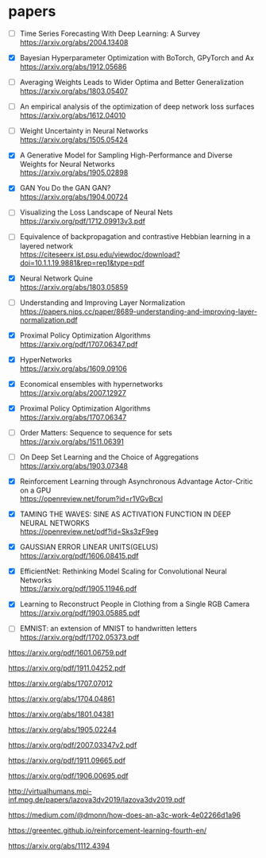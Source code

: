 # papers

- [ ]  Time Series Forecasting With Deep Learning: A Survey \
https://arxiv.org/abs/2004.13408

- [x]  Bayesian Hyperparameter Optimization with BoTorch, GPyTorch and Ax \
https://arxiv.org/abs/1912.05686

- [ ]  Averaging Weights Leads to Wider Optima and Better Generalization \
https://arxiv.org/abs/1803.05407

- [ ]  An empirical analysis of the optimization of deep network loss surfaces  \
https://arxiv.org/abs/1612.04010

- [ ] Weight Uncertainty in Neural Networks \
https://arxiv.org/abs/1505.05424 

- [x] A Generative Model for Sampling High-Performance and Diverse Weights for Neural Networks \
https://arxiv.org/abs/1905.02898

- [x] GAN You Do the GAN GAN? \
https://arxiv.org/abs/1904.00724

- [ ] Visualizing the Loss Landscape of Neural Nets \
https://arxiv.org/pdf/1712.09913v3.pdf

- [ ] Equivalence of backpropagation and contrastive Hebbian learning in a layered network \
https://citeseerx.ist.psu.edu/viewdoc/download?doi=10.1.1.19.9881&rep=rep1&type=pdf

- [x] Neural Network Quine \
https://arxiv.org/abs/1803.05859

- [ ] Understanding and Improving Layer Normalization \
https://papers.nips.cc/paper/8689-understanding-and-improving-layer-normalization.pdf

- [x] Proximal Policy Optimization Algorithms \
https://arxiv.org/pdf/1707.06347.pdf

- [x] HyperNetworks \
https://arxiv.org/abs/1609.09106

- [x] Economical ensembles with hypernetworks \
https://arxiv.org/abs/2007.12927

- [x] Proximal Policy Optimization Algorithms \
https://arxiv.org/abs/1707.06347

- [ ] Order Matters: Sequence to sequence for sets \
https://arxiv.org/abs/1511.06391

- [ ] On Deep Set Learning and the Choice of Aggregations \
https://arxiv.org/abs/1903.07348

- [x]  Reinforcement Learning through Asynchronous Advantage Actor-Critic on a GPU \
https://openreview.net/forum?id=r1VGvBcxl

- [x]  TAMING THE WAVES: SINE AS ACTIVATION FUNCTION IN DEEP NEURAL NETWORKS \
https://openreview.net/pdf?id=Sks3zF9eg


- [x]  GAUSSIAN ERROR LINEAR UNITS(GELUS) \
https://arxiv.org/pdf/1606.08415.pdf

- [x] EfficientNet: Rethinking Model Scaling for Convolutional Neural Networks \
https://arxiv.org/pdf/1905.11946.pdf


- [x]  Learning to Reconstruct People in Clothing from a Single RGB Camera \
https://arxiv.org/pdf/1903.05885.pdf

- [ ] EMNIST: an extension of MNIST to handwritten letters \
https://arxiv.org/pdf/1702.05373.pdf


https://arxiv.org/pdf/1601.06759.pdf

https://arxiv.org/pdf/1911.04252.pdf

https://arxiv.org/abs/1707.07012

https://arxiv.org/abs/1704.04861

https://arxiv.org/abs/1801.04381

https://arxiv.org/abs/1905.02244



https://arxiv.org/pdf/2007.03347v2.pdf

https://arxiv.org/pdf/1911.09665.pdf

https://arxiv.org/pdf/1906.00695.pdf


http://virtualhumans.mpi-inf.mpg.de/papers/lazova3dv2019/lazova3dv2019.pdf




https://medium.com/@dmonn/how-does-an-a3c-work-4e02266d1a96

https://greentec.github.io/reinforcement-learning-fourth-en/

https://arxiv.org/abs/1112.4394

